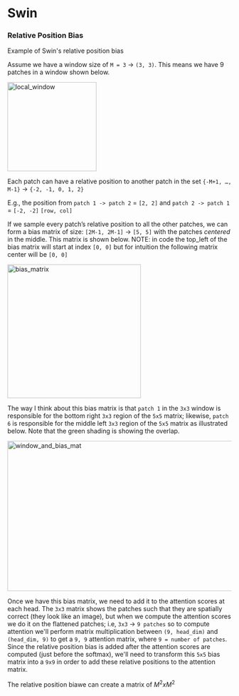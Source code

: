 # Swin
### Relative Position Bias
Example of Swin's relative position bias

Assume we have a window size of `M = 3` -> `(3, 3)`. This means we have 9 patches in a window shown below.

<img width="200" height="200" alt="local_window" src="https://github.com/user-attachments/assets/41a27539-1541-4c39-b1f0-40369c5a6e4f" />

Each patch can have a relative position to another patch in the set `{-M+1, …, M-1}` -> `{-2, -1, 0, 1, 2}`

E.g., the position from `patch 1 -> patch 2` = `[2, 2]` and `patch 2 -> patch 1` = `[-2, -2]` `[row, col]`

If we sample every patch’s relative position to all the other patches, we can form a bias matrix of size: `[2M-1, 2M-1]` -> `[5, 5]` with the patches _centered_ in the middle. This matrix is shown below. NOTE: in code the top_left of the bias matrix will start at index `[0, 0]` but for intuition the following matrix center will be `[0, 0]`

<img width="300" height="300" alt="bias_matrix" src="https://github.com/user-attachments/assets/66e247c3-566b-419b-a0d8-8982f1d6108d" />

The way I think about this bias matrix is that `patch 1` in the `3x3` window is responsible for the bottom right `3x3` region of the `5x5` matrix; likewise, `patch 6` is responsible for the middle left `3x3` region of the `5x5` matrix as illustrated below. Note that the green shading is showing the overlap.

<img width="600" height="337" alt="window_and_bias_mat" src="https://github.com/user-attachments/assets/b1703207-2346-4cf8-b227-b954136c46b5" />

Once we have this bias matrix, we need to add it to the attention scores at each head. The `3x3` matrix shows the patches such that they are spatially correct (they look like an image), but when we compute the attention scores we do it on the flattened patches; i.e, `3x3` -> `9 patches` so to compute attention we'll perform matrix multiplication between `(9, head_dim)` and `(head_dim, 9)` to get a `9, 9` attention matrix, where `9 = number of patches`. Since the relative position bias is added after the attention scores are computed (just before the softmax), we'll need to transform this `5x5` bias matrix into a `9x9` in order to add these relative positions to the attention matrix.

The relative position biawe can create a matrix of $` M^2 x M^2 `$



